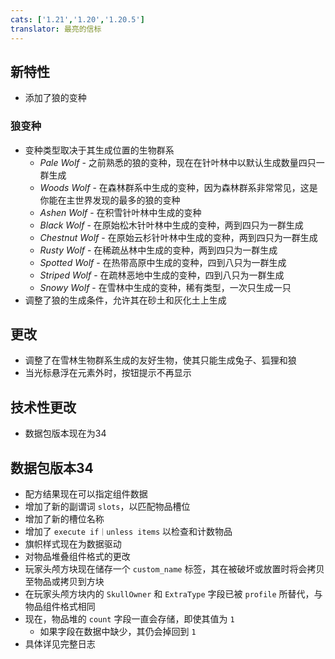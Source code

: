 ```yaml
---
cats: ['1.21','1.20','1.20.5']
translator: 最亮的信标
---
```

## 新特性
* 添加了狼的变种
### 狼变种
* 变种类型取决于其生成位置的生物群系
    * *Pale Wolf* - 之前熟悉的狼的变种，现在在针叶林中以默认生成数量四只一群生成
    * *Woods Wolf* - 在森林群系中生成的变种，因为森林群系非常常见，这是你能在主世界发现的最多的狼的变种
    * *Ashen Wolf* - 在积雪针叶林中生成的变种
    * *Black Wolf* - 在原始松木针叶林中生成的变种，两到四只为一群生成
    * *Chestnut Wolf* - 在原始云杉针叶林中生成的变种，两到四只为一群生成
    * *Rusty Wolf* - 在稀疏丛林中生成的变种，两到四只为一群生成
    * *Spotted Wolf* - 在热带高原中生成的变种，四到八只为一群生成
    * *Striped Wolf* - 在疏林恶地中生成的变种，四到八只为一群生成
    * *Snowy Wolf* - 在雪林中生成的变种，稀有类型，一次只生成一只
* 调整了狼的生成条件，允许其在砂土和灰化土上生成
## 更改
* 调整了在雪林生物群系生成的友好生物，使其只能生成兔子、狐狸和狼
* 当光标悬浮在元素外时，按钮提示不再显示
## 技术性更改
* 数据包版本现在为34
## 数据包版本34
* 配方结果现在可以指定组件数据
* 增加了新的副谓词 `slots`，以匹配物品槽位
* 增加了新的槽位名称
* 增加了 `execute if｜unless items` 以检查和计数物品
* 旗帜样式现在为数据驱动
* 对物品堆叠组件格式的更改
* 玩家头颅方块现在储存一个 `custom_name` 标签，其在被破坏或放置时将会拷贝至物品或拷贝到方块
* 在玩家头颅方块内的 `SkullOwner` 和 `ExtraType` 字段已被 `profile` 所替代，与物品组件格式相同
* 现在，物品堆的 `count` 字段一直会存储，即使其值为 `1`
    * 如果字段在数据中缺少，其仍会掉回到 `1`
* 具体详见完整日志